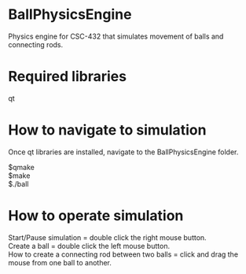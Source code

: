 BallPhysicsEngine
=================

Physics engine for CSC-432 that simulates movement of balls and connecting rods.

Required libraries
=================
qt

How to navigate to simulation
=================
Once qt libraries are installed, navigate to the BallPhysicsEngine folder.

$qmake<br>
$make<br>
$./ball<br>

How to operate simulation
================
Start/Pause simulation = double click the right mouse button.<br>
Create a ball = double click the left mouse button.<br>
How to create a connecting rod between two balls = click and drag the mouse from one ball to another.<br>
